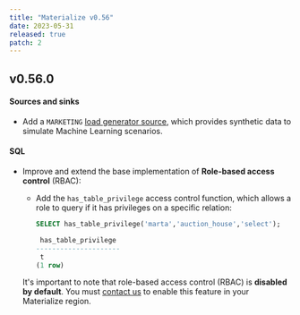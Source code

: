 ```yaml
---
title: "Materialize v0.56"
date: 2023-05-31
released: true
patch: 2
---
```


## v0.56.0

#### Sources and sinks

* Add a `MARKETING` [load generator source](/sql/create-source/load-generator/#marketing),
  which provides synthetic data to simulate Machine Learning scenarios.

#### SQL

* Improve and extend the base implementation of **Role-based
  access control** (RBAC):

  * Add the `has_table_privilege` access control function, which allows a role
    to query if it has privileges on a specific relation:

    ```sql
    SELECT has_table_privilege('marta','auction_house','select');

	 has_table_privilege
	---------------------
	 t
	(1 row)
    ```

  It's important to note that role-based access control (RBAC) is **disabled by
  default**. You must [contact us](https://materialize.com/contact/) to enable
  this feature in your Materialize region.
